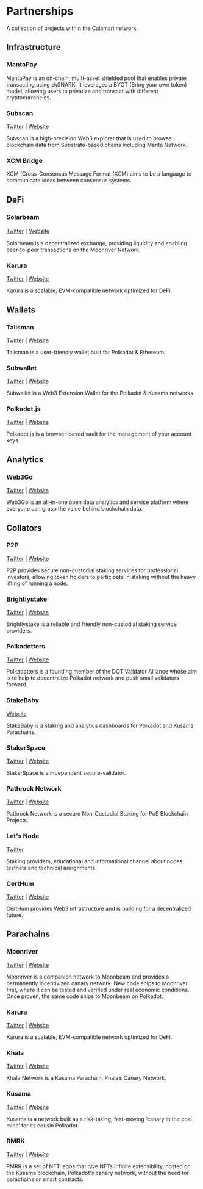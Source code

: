 # Partnerships

A collection of projects within the Calamari network.

## Infrastructure

### MantaPay

MantaPay is an on-chain, multi-asset shielded pool that enables private transacting using zkSNARK. It leverages a BYOT (Bring your own token) model, allowing users to privatize and transact with different cryptocurrencies. 

### Subscan

[Twitter](https://twitter.com/subscan_io) | [Website](https://www.subscan.io/)

Subscan is a high-precision Web3 explorer that is used to browse blockchain data from Substrate-based chains including Manta Network.

### XCM Bridge

XCM (Cross-Consensus Message Format (XCM) aims to be a language to communicate ideas between consensus systems.

## DeFi

### Solarbeam

[Twitter](https://twitter.com/Solarbeamio)｜[Website](https://solarbeam.foundation/)

Solarbeam is a decentralized exchange, providing liquidity and enabling peer-to-peer transactions on the Moonriver Network. 

### Karura

[Twitter](https://twitter.com/KaruraNetwork) | [Website](https://acala.network/karura)

Karura is a scalable, EVM-compatible network optimized for DeFi.

## Wallets

### Talisman

[Twitter](https://twitter.com/wearetalisman) | [Website](https://www.talisman.xyz/)

Talisman is a user-friendly wallet built for Polkadot & Ethereum.

### Subwallet

[Twitter](https://twitter.com/subwalletapp) | [Website](https://subwallet.app/)

Subwallet is a Web3 Extension Wallet for the Polkadot & Kusama networks.

### Polkadot.js

[Twitter](https://twitter.com/PolkadotJs) | [Website](https://polkadot.js.org/)

Polkadot.js is a browser-based vault for the management of your account keys.

## Analytics

### Web3Go

[Twitter](https://twitter.com/Web3Go) | [Website](https://web3go.xyz/)

Web3Go is an all-in-one open data analytics and service platform where everyone can grasp the value behind blockchain data.

## Collators

### P2P

[Twitter](https://twitter.com/P2Pvalidator) | [Website](https://p2p.org/)

P2P provides secure non-custodial staking services for professional investors, allowing token holders to participate in staking without the heavy lifting of running a node.

### Brightlystake

[Twitter](https://twitter.com/brightlystake) | [Website](https://brightlystake.com/)

Brightlystake is a reliable and friendly non-custodial staking service providers.

### Polkadotters

[Twitter](https://twitter.com/Polkadotters1) | [Website](https://polkadotters.medium.com/)

Polkadotters is a founding member of the DOT Validator Alliance whose aim is to help to decentralize Polkadot network and push small validators forward.

### StakeBaby

[Website](https://medium.com/stakebaby)

StakeBaby is a staking and analytics dashboards for Polkadot and Kusama Parachains.

### StakerSpace

[Twitter](https://twitter.com/StakerSpace) | [Website](https://staker.space/)

StakerSpace is a independent secure-validator.

### Pathrock Network

[Twitter](https://twitter.com/pathrock2) | [Website](https://pathrocknetwork.org/)

Pathrock Network is a secure Non-Custodial Staking for PoS Blockchain Projects.

### Let's Node

[Twitter](https://twitter.com/Lets_node) 

Staking providers, educational and informational channel about nodes, testnets and technical assignments.

### CertHum

[Twitter](https://twitter.com/CertHum) | [Website](https://www.certhum.com/)

CertHum provides Web3 infrastructure and is building for a decentralized future.

## Parachains

### Moonriver

[Twitter](https://twitter.com/MoonriverNW) | [Website](https://moonbeam.network/networks/moonriver/)

Moonriver is a companion network to Moonbeam and provides a permanently incentivized canary network. New code ships to Moonriver first, where it can be tested and verified under real economic conditions. Once proven, the same code ships to Moonbeam on Polkadot.

### Karura

[Twitter](https://twitter.com/KaruraNetwork) | [Website](https://acala.network/karura)

Karura is a scalable, EVM-compatible network optimized for DeFi.

### Khala

[Twitter](https://twitter.com/PhalaNetwork) | [Website](https://www.phala.network/en/khala/)

Khala Network is a Kusama Parachain, Phala’s Canary Network.

### Kusama

[Twitter](https://twitter.com/kusamanetwork) | [Website](https://kusama.network/)

Kusama is a network built as a risk-taking, fast-moving ‘canary in the coal mine’ for its cousin Polkadot.

### RMRK

[Twitter](https://twitter.com/RmrkApp) | [Website](https://www.rmrk.app/)

RMRK is a set of NFT legos that give NFTs infinite extensibility, hosted on the Kusama blockchain, Polkadot's canary network, without the need for parachains or smart contracts.